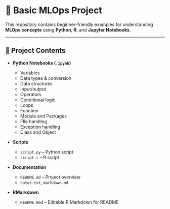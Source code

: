 # 🧠 Basic MLOps Project

This repository contains beginner-friendly examples for understanding **MLOps concepts** using **Python**, **R**, and **Jupyter Notebooks**.

---

## 📁 Project Contents

- **Python Notebooks (`.ipynb`)**
  - Variables
  - Data types & conversion
  - Data structures
  - Input/output
  - Operators
  - Conditional logic
  - Loops
  - Function
  - Module and Packages
  - FIle handling
  - Exception handling
  - Class and Object
  
- **Scripts**
  - `script.py` – Python script
  - `script.r` – R script
- **Documentation**
  - `README.md` – Project overview
  - `notes.txt`, `markdown.md`
- **RMarkdown**
  - `README.Rmd` – Editable R Markdown for README

